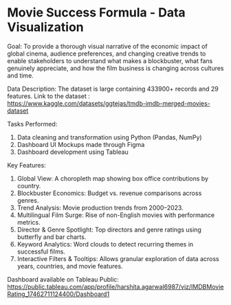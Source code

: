 # Movie Success Formula - Data Visualization

Goal: To provide a thorough visual narrative of the economic impact of global cinema, audience preferences, and changing creative trends to enable stakeholders to understand what makes a blockbuster, what fans genuinely appreciate, and how the film business is changing across cultures and time.

Data Description: The dataset is large containing 433900+ records and 29 features. Link to the dataset : https://www.kaggle.com/datasets/ggtejas/tmdb-imdb-merged-movies-dataset

Tasks Performed:
1. Data cleaning and transformation using Python (Pandas, NumPy)
2. Dashboard UI Mockups made through Figma
3. Dashboard development using Tableau

Key Features:
1. Global View: A choropleth map showing box office contributions by country.
2. Blockbuster Economics: Budget vs. revenue comparisons across genres.
3. Trend Analysis: Movie production trends from 2000–2023.
4. Multilingual Film Surge: Rise of non-English movies with performance metrics.
5. Director & Genre Spotlight: Top directors and genre ratings using butterfly and bar charts.
6. Keyword Analytics: Word clouds to detect recurring themes in successful films.
7. Interactive Filters & Tooltips: Allows granular exploration of data across years, countries, and movie features.

Dashboard available on Tableau Public: https://public.tableau.com/app/profile/harshita.agarwal6987/viz/IMDBMovieRating_17462711124400/Dashboard1

